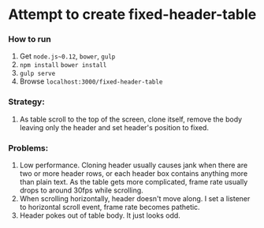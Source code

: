 Attempt to create fixed-header-table
=======================

### How to run

1. Get `node.js~0.12`, `bower`, `gulp`
1. `npm install` `bower install`
1. `gulp serve`
1. Browse `localhost:3000/fixed-header-table`

### Strategy:

1. As table scroll to the top of the screen, clone itself, remove the body leaving only the header and set header's position to fixed.

### Problems:

1. Low performance. Cloning header usually causes jank when there are two or more header rows, or each header box contains anything more than plain text. As the table gets more complicated, frame rate usually drops to around 30fps while scrolling.
1. When scrolling horizontally, header doesn't move along. I set a listener to horizontal scroll event, frame rate becomes pathetic.
1. Header pokes out of table body. It just looks odd. 
